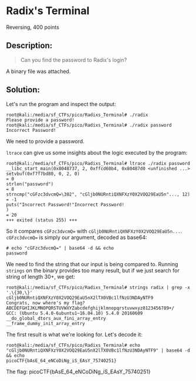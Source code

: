 # Radix's Terminal
Reversing, 400 points

## Description:
> Can you find the password to Radix's login?

A binary file was attached.

## Solution:

Let's run the program and inspect the output:

```console
root@kali:/media/sf_CTFs/pico/Radixs_Terminal# ./radix
Please provide a password!
root@kali:/media/sf_CTFs/pico/Radixs_Terminal# ./radix password
Incorrect Password!
```

We need to provide a password.

`ltrace` can give us some insights about the logic executed by the program:

```
root@kali:/media/sf_CTFs/pico/Radixs_Terminal# ltrace ./radix password
__libc_start_main(0x8048737, 2, 0xffcd60b4, 0x80487d0 <unfinished ...>
setvbuf(0xf7f7bd80, 0, 2, 0)                                                                                      = 0
strlen("password")                                                                                                = 8
strncmp("cGFzc3dvcmQ=\302", "cGljb0NURntiQXNFXzY0X2VOQ29EaU5n"..., 12)                                            = -1
puts("Incorrect Password!"Incorrect Password!
)                                                                                       = 20
+++ exited (status 255) +++
```

So it compares `cGFzc3dvcmQ=` with `cGljb0NURntiQXNFXzY0X2VOQ29EaU5n...`. `cGFzc3dvcmQ=` is simply our argument, decoded as base64:

```console
# echo "cGFzc3dvcmQ=" | base64 -d && echo
password
```

We need to find the string that our input is being compared to. Running `strings` on the binary provides too many result, but if we just search for string of length 30+, we get:

```console
root@kali:/media/sf_CTFs/pico/Radixs_Terminal# strings radix | grep -x '.\{30,\}'
cGljb0NURntiQXNFXzY0X2VOQ29EaU5nX2lTX0VBc1lfNzU3NDAyNTF9
Congrats, now where's my flag?
ABCDEFGHIJKLMNOPQRSTUVWXYZabcdefghijklmnopqrstuvwxyz0123456789+/
GCC: (Ubuntu 5.4.0-6ubuntu1~16.04.10) 5.4.0 20160609
__do_global_dtors_aux_fini_array_entry
__frame_dummy_init_array_entry
```

The first result is what we're looking for. Let's decode it:

```console
root@kali:/media/sf_CTFs/pico/Radixs_Terminal# echo "cGljb0NURntiQXNFXzY0X2VOQ29EaU5nX2lTX0VBc1lfNzU3NDAyNTF9" | base64 -d && echo
picoCTF{bAsE_64_eNCoDiNg_iS_EAsY_75740251}
```

The flag: picoCTF{bAsE_64_eNCoDiNg_iS_EAsY_75740251}